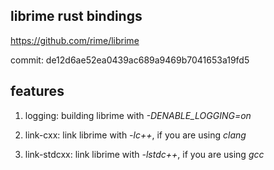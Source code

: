 ## librime rust bindings

https://github.com/rime/librime

commit: de12d6ae52ea0439ac689a9469b7041653a19fd5

## features

1. logging: building librime with *-DENABLE_LOGGING=on*

2. link-cxx: link librime with *-lc++*, if you are using *clang*

3. link-stdcxx: link librime with *-lstdc++*, if you are using *gcc*

